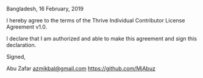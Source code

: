Bangladesh, 16 February, 2019

I hereby agree to the terms of the Thrive Individual Contributor License
Agreement v1.0.

I declare that I am authorized and able to make this agreement and sign this
declaration.

Signed,

Abu Zafar azmikbal@gmail.com https://github.com/MjAbuz
